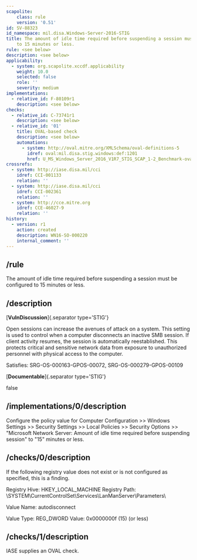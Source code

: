 ```yaml
---
scapolite:
    class: rule
    version: '0.51'
id: SV-88323
id_namespace: mil.disa.Windows-Server-2016-STIG
title: The amount of idle time required before suspending a session must be configured
    to 15 minutes or less.
rule: <see below>
description: <see below>
applicability:
  - system: org.scapolite.xccdf.applicability
    weight: 10.0
    selected: false
    role: ''
    severity: medium
implementations:
  - relative_id: F-80109r1
    description: <see below>
checks:
  - relative_id: C-73741r1
    description: <see below>
  - relative_id: '01'
    title: OVAL-based check
    description: <see below>
    automations:
      - system: http://oval.mitre.org/XMLSchema/oval-definitions-5
        idref: oval:mil.disa.stig.windows:def:1201
        href: U_MS_Windows_Server_2016_V1R7_STIG_SCAP_1-2_Benchmark-oval.xml
crossrefs:
  - system: http://iase.disa.mil/cci
    idref: CCI-001133
    relation: ''
  - system: http://iase.disa.mil/cci
    idref: CCI-002361
    relation: ''
  - system: http://cce.mitre.org
    idref: CCE-46027-9
    relation: ''
history:
  - version: r1
    action: created
    description: WN16-SO-000220
    internal_comment: ''
---
```



## /rule

The amount of idle time required before suspending a session must be configured to 15 minutes or less.

## /description

[**VulnDiscussion**]{.separator type='STIG'}

Open sessions can increase the avenues of attack on a system. This setting is used to control when a computer disconnects an inactive SMB session. If client activity resumes, the session is automatically reestablished. This protects critical and sensitive network data from exposure to unauthorized personnel with physical access to the computer.

Satisfies: SRG-OS-000163-GPOS-00072, SRG-OS-000279-GPOS-00109

[**Documentable**]{.separator type='STIG'}

false

## /implementations/0/description

Configure the policy value for Computer Configuration >> Windows Settings >> Security Settings >> Local Policies >> Security Options >> "Microsoft Network Server: Amount of idle time required before suspending session" to "15" minutes or less.

## /checks/0/description

If the following registry value does not exist or is not configured as specified, this is a finding.

Registry Hive:  HKEY_LOCAL_MACHINE
Registry Path:  \SYSTEM\CurrentControlSet\Services\LanManServer\Parameters\

Value Name:  autodisconnect

Value Type:  REG_DWORD
Value:  0x0000000f (15) (or less)

## /checks/1/description

IASE supplies an OVAL check.
